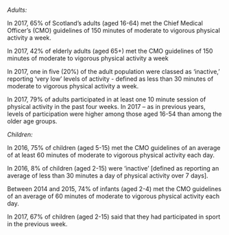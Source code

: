 *Adults:* 

In 2017, 65% of Scotland’s adults (aged 16-64) met the Chief Medical Officer’s (CMO) guidelines of 150 minutes of moderate to vigorous physical activity a week.

In 2017, 42% of elderly adults (aged 65+) met the CMO guidelines of 150 minutes of moderate to vigorous physical activity a week

In 2017, one in five (20%) of the adult population were classed as ‘inactive,’ reporting ‘very low’ levels of activity - defined as less than 30 minutes of moderate to vigorous physical activity a week.

In 2017, 79% of adults participated in at least one 10 minute session of physical activity in the past four weeks. In 2017 – as in previous years, levels of participation were higher among those aged 16-54 than among the older age groups. 

*Children:* 

In 2016, 75% of children (aged 5-15) met the CMO guidelines of 
an average of at least 60 minutes of moderate to vigorous physical activity each day. 

In 2016, 8% of children (aged 2-15) were ‘inactive’ [defined as reporting an average of less than 30 minutes a day of physical activity over 7 days]. 

Between 2014 and 2015, 74% of infants (aged 2-4) met the CMO guidelines of an average of 60 minutes of moderate to vigorous physical activity each day. 

In 2017, 67% of children (aged 2-15) said that they had participated in sport in the previous week. 



